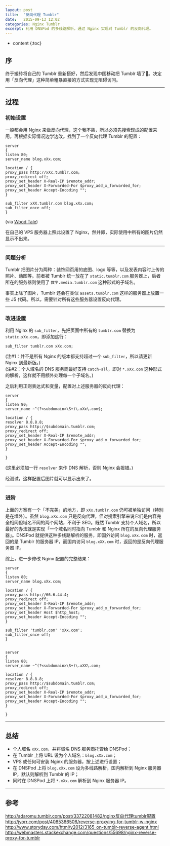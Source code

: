 ```yaml
---
layout: post
title:  "反向代理 Tumblr"
date:   2015-09-13 12:02
categories: Nginx Tumblr
excerpt: 利用 DNSPod 的多线路解析，通过 Nginx 实现对 Tumblr 的反向代理。
---
```


* content
{:toc}


## 序

终于搬砖将自己的 Tumblr 重新搭好，然后发现中国移动把 Tumblr 墙了👀。决定用「反向代理」这种简单粗暴直接的方式实现无阻碍访问。

---

## 过程

### 初始设置

一般都会用 Nginx 来做反向代理，这个我不熟，所以必须先搜索现成的配置来用，再根据实际情况边学边改。找到了一个反向代理 Tumblr 的配置：
<pre><code>server
{
listen 80;
server_name blog.xXx.com;      

location / {
proxy_pass http://xXx.tumblr.com;
proxy_redirect off;
proxy_set_header X-Real-IP $remote_addr;
proxy_set_header X-Forwarded-For $proxy_add_x_forwarded_for;
proxy_set_header Accept-Encoding "";
}

sub_filter xXX.tumblr.com blog.xXx.com;
sub_filter_once off;
}</code></pre>
(via [Wood Tale](http://adaromu.tumblr.com/post/33722081482/nginx反向代理tumblr配置))  
  
在自己的 VPS 服务器上照此设置了 Nginx，然并卵，实际使用中所有的图片仍然显示不出来。  

---

### 问题分析

Tumblr 把图片分为两种：装饰网页用的底图、logo 等等，以及发表内容时上传的照片、动图等。前者被 Tumblr 统一放在了 `static.tumblr.com` 服务器上，后者所在的服务器则使用了 `数字.media.tumblr.com` 这种形式的子域名。  

事实上除了图片，Tumblr 还会在类似 `assets.tumblr.com` 这样的服务器上放置一些 JS 代码。所以，需要针对所有这些服务器设置反向代理。

---

### 改进设置

利用 Nginx 的 `sub_filter`，先把页面中所有的 `tumblr.com` 替换为 `static.xXx.com`，即添加这行：
<pre><code>sub_filter tumblr.com xXx.com;</code></pre>
(注#1：并不是所有 Nginx 的版本都支持超过一个 `sub_filter`，所以请更新 Nginx 到最新版。)  
(注#2：个人域名的 DNS 服务商最好支持 `catch-all`，即对 `*.xXx.com` 这种形式的解析，这样就不用额外处理每一个子域名。)  

之后利用正则表达式和变量，配置对上述服务器的反向代理：

    server
    {
    listen 80;
    server_name ~^(?<subdomain>\S+)\.xXx\.com$;
    
    location / {
    resolver 8.8.8.8;
    proxy_pass http://$subdomain.tumblr.com;
    proxy_redirect off;
    proxy_set_header X-Real-IP $remote_addr;
    proxy_set_header X-Forwarded-For $proxy_add_x_forwarded_for;
    proxy_set_header Accept-Encoding "";
    }
    
    }

(这里必须加一行 `resolver` 来作 DNS 解析，否则 Nginx 会报错。)

经测试，这样配置后图片就可以显示出来了。

---

### 进阶

上面的方案有一个「不完美」的地方，即 `xXx.tumblr.com` 仍可被单独访问（特别是在墙外）。虽然 `blog.xXx.com` 只是反向代理，但对搜索引擎来说它们是内容完全相同但域名不同的两个网站，不利于 SEO。既然 Tumblr 支持个人域名，所以最好的办法就是实现「一个域名同时指向 Tumblr 和 Nginx 所在的反向代理服务器」。DNSPod 就提供这种多线路解析的服务，即国外访问 `blog.xXx.com` 时，返回的是 Tumblr 的服务器 IP，而国内访问 `blog.xXX.com` 时，返回的是反向代理服务器 IP。

综上，进一步修改 Nginx 配置的完整结果：

    server
    {
    listen 80;
    server_name blog.xXx.com;
    
    location / {
    proxy_pass http://66.6.44.4;
    proxy_redirect off;
    proxy_set_header X-Real-IP $remote_addr;
    proxy_set_header X-Forwarded-For $proxy_add_x_forwarded_for;
    proxy_set_header Host $http_host;
    proxy_set_header Accept-Encoding "";
    }
    
    sub_filter 'tumblr.com' 'xXx.com';
    sub_filter_once off;
    }
    
    
    server
    {
    listen 80;
    server_name ~^(?<subdomain>\S+)\.xXX\.com;
    
    location / {
    resolver 8.8.8.8;
    proxy_pass http://$subdomain.tumblr.com;
    proxy_redirect off;
    proxy_set_header X-Real-IP $remote_addr;
    proxy_set_header X-Forwarded-For $proxy_add_x_forwarded_for;
    proxy_set_header Accept-Encoding "";
    }
    
    }


---

## 总结 

*  个人域名 `xXx.com`，并将域名 DNS 服务商托管给 DNSPod；
*  在 Tumblr 上将 URL 设为个人域名：`blog.xXx.com`；
*  VPS 或任何可安装 Nginx 的服务器，按上述进行设置；
*  在 DNSPod 上将 `blog.xXx.com` 设为多线路解析，国内解析到 Nginx 服务器 IP，默认则解析到 Tumblr 的 IP；
*  同时在 DNSPod 上将 `*.xXx.com` 解析到 Nginx 服务器 IP。

---

## 参考
http://adaromu.tumblr.com/post/33722081482/nginx反向代理tumblr配置
http://jyorr.com/post/4085366506/reverse-proxying-for-tumblr-w-nginx
http://www.storyday.com/html/y2012/3165_on-tumblr-reverse-agent.html
http://webmasters.stackexchange.com/questions/55698/nginx-reverse-proxy-for-tumblr


